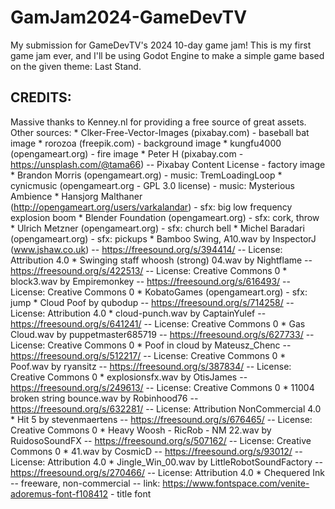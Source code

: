 # GamJam2024-GameDevTV
My submission for GameDevTV's 2024 10-day game jam! This is my first game jam ever, and I'll be using Godot Engine to make a simple game based on the given theme: Last Stand.

## CREDITS:
Massive thanks to Kenney.nl for providing a free source of great assets.
Other sources:
	* Clker-Free-Vector-Images (pixabay.com) - baseball bat image
	* rorozoa (freepik.com) - background image
	* kungfu4000 (opengameart.org) - fire image
	* Peter H (pixabay.com - https://unsplash.com/@tama66) -- Pixabay Content License - factory image
	* Brandon Morris (opengameart.org) - music: TremLoadingLoop
	* cynicmusic (opengameart.org - GPL 3.0 license) - music: Mysterious Ambience
	* Hansjorg Malthaner (http://opengameart.org/users/varkalandar) - sfx: big low frequency explosion boom
	* Blender Foundation (opengameart.org) - sfx: cork, throw
	* Ulrich Metzner (opengameart.org) - sfx: church bell
	* Michel Baradari (opengameart.org) - sfx: pickups
	* Bamboo Swing, A10.wav by InspectorJ (www.jshaw.co.uk) -- https://freesound.org/s/394414/ -- License: Attribution 4.0
	* Swinging staff whoosh (strong) 04.wav by Nightflame -- https://freesound.org/s/422513/ -- License: Creative Commons 0
	* block3.wav by Empiremonkey -- https://freesound.org/s/616493/ -- License: Creative Commons 0
	* KobatoGames (opengameart.org) - sfx: jump
	* Cloud Poof by qubodup -- https://freesound.org/s/714258/ -- License: Attribution 4.0
		* cloud-punch.wav by CaptainYulef -- https://freesound.org/s/641241/ -- License: Creative Commons 0
		* Gas Cloud.wav by puppetmaster685719 -- https://freesound.org/s/627733/ -- License: Creative Commons 0
		* Poof in cloud by Mateusz_Chenc -- https://freesound.org/s/512217/ -- License: Creative Commons 0
		* Poof.wav by ryansitz -- https://freesound.org/s/387834/ -- License: Creative Commons 0
		* explosionsfx.wav by OtisJames -- https://freesound.org/s/249613/ -- License: Creative Commons 0
	* 11004 broken string bounce.wav by Robinhood76 -- https://freesound.org/s/632281/ -- License: Attribution NonCommercial 4.0
	* Hit 5 by stevenmaertens -- https://freesound.org/s/676465/ -- License: Creative Commons 0
	* Heavy Woosh - RicRob - NM 22.wav by RuidosoSoundFX -- https://freesound.org/s/507162/ -- License: Creative Commons 0
	* 41.wav by CosmicD -- https://freesound.org/s/93012/ -- License: Attribution 4.0
	* Jingle_Win_00.wav by LittleRobotSoundFactory -- https://freesound.org/s/270466/ -- License: Attribution 4.0
	* Chequered Ink -- freeware, non-commercial -- link: https://www.fontspace.com/venite-adoremus-font-f108412 - title font
